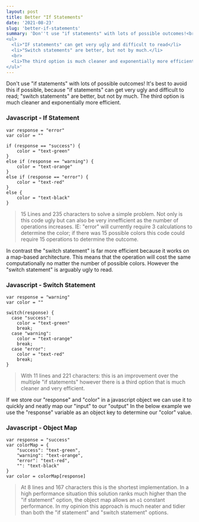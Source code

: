 ```yaml
---
layout: post
title: Better "If Statements"
date: '2021-08-23'
slug: 'better-if-statements'
summary: 'Don''t use "if statements" with lots of possible outcomes!<br><br> It''s best to avoid this if possible, 
<ul> 
  <li>"IF statements" can get very ugly and difficult to read</li>
  <li>"Switch statements" are better, but not by much.</li>
  <br> 
  <li>The third option is much cleaner and exponentially more efficient.</li>
</ul>'
---
```


Don't use "if statements" with lots of possible outcomes!
It's best to avoid this if possible, because "if statements" can get very ugly and difficult to read; "switch statements" are better, but not by much.
The third option is much cleaner and exponentially more efficient.

### Javascript - If Statement

```
var response = "error"
var color = ""

if (response == "success") {
	color = "text-green"
}
else if (response == "warning") {
	color = "text-orange"
}
else if (response == "error") {
	color = "text-red"
}
else {
	color = "text-black"
}
```

> 15 Lines and 235 characters to solve a simple problem.
> Not only is this code ugly but can also be very innefficient as the number of operations increases.
> IE: "error" will currently require 3 calculations to determine the color; if there was 15 possible colors this code could require 15 operations to determine the outcome.

In contrast the "switch statement" is far more efficient because it works on a map-based architecture.
This means that the operation will cost the same computationally no matter the number of possible colors.
However the "switch statement" is arguably ugly to read.

### Javascript - Switch Statement

```
var response = "warning"
var color = ""

switch(response) {
  case "success":
    color = "text-green"
    break;
  case "warning":
    color = "text-orange"
    break;
  case "error":
    color = "text-red"
    break;
}
```

> With 11 lines and 221 characters: this is an improvement over the multiple "if statements" however there is a third option that is much cleaner and very efficient.

If we store our "response" and "color" in a javascript object we can use it to quickly and neatly map our "input" to our "output"
In the below example we use the "response" variable as an object key to determine our "color" value.

### Javascript - Object Map

```
var response = "success"
var colorMap = {
	"success": "text-green",
	"warning": "text-orange",
	"error": "text-red",
	"": "text-black"
}
var color = colorMap[response]
```

> At 8 lines and 167 characters this is the shortest implementation.
> In a high performance situation this solution ranks much higher than the "if statement" option, the object map allows an `o1` constant performance.
> In my opinion this approach is much neater and tidier than both the "if statement" and "switch statement" options.
